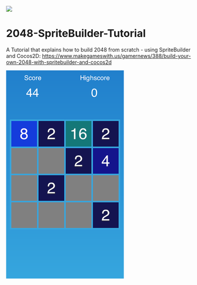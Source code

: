 ![](https://travis-ci.org/MakeSchool/2048-SpriteBuilder-Tutorial.svg?branch=master)

2048-SpriteBuilder-Tutorial
===========================
A Tutorial that explains how to build 2048 from scratch - using SpriteBuilder and Cocos2D: https://www.makegameswith.us/gamernews/388/build-your-own-2048-with-spritebuilder-and-cocos2d

![image](2048.png)
